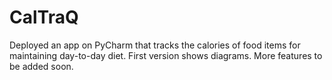 # CalTraQ
Deployed an app on PyCharm that tracks the calories of food items for maintaining day-to-day diet. First version shows diagrams. More features to be added soon.
